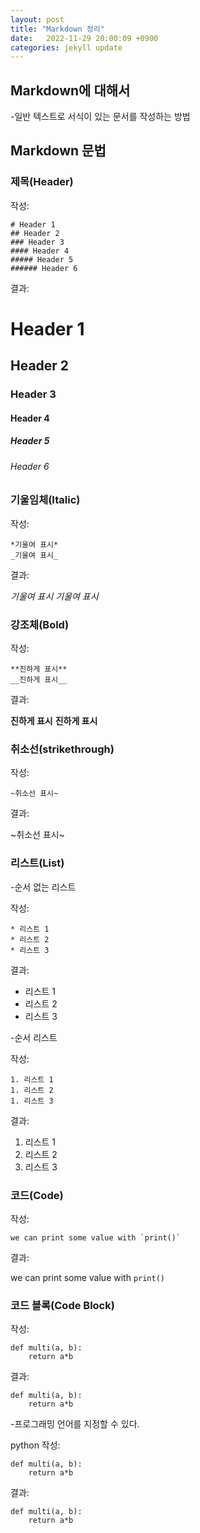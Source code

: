 ```yaml
---
layout: post
title: "Markdown 정리"
date:   2022-11-29 20:00:09 +0900
categories: jekyll update
---
```


## Markdown에 대해서
-일반 텍스트로 서식이 있는 문서를 작성하는 방법

## Markdown 문법

### 제목(Header)

작성:
```
# Header 1
## Header 2
### Header 3
#### Header 4
##### Header 5
###### Header 6
```

결과:
# Header 1
## Header 2
### Header 3
#### Header 4
##### Header 5
###### Header 6

### 기울임체(Italic)

작성:
```
*기울여 표시*
_기울여 표시_
```

결과: 

*기울여 표시*
_기울여 표시_

### 강조체(Bold)

작성:
```
**진하게 표시**
__진하게 표시__
```

결과:

**진하게 표시**
__진하게 표시__

### 취소선(strikethrough)

작성:
```
~취소선 표시~
```

결과:

~취소선 표시~

### 리스트(List)
-순서 없는 리스트

작성:
```
* 리스트 1
* 리스트 2
* 리스트 3
```

결과:
* 리스트 1
* 리스트 2
* 리스트 3

-순서 리스트

작성:
```
1. 리스트 1
1. 리스트 2
1. 리스트 3
```

결과:
1. 리스트 1
1. 리스트 2
1. 리스트 3

### 코드(Code)

작성:
```
we can print some value with `print()`
```

결과:

we can print some value with `print()`

### 코드 블록(Code Block)

작성:
```
def multi(a, b):
    return a*b
```

결과:
```
def multi(a, b):
    return a*b
```

-프로그래밍 언어를 지정할 수 있다.

python 작성:
```{.python}
def multi(a, b):
    return a*b
```

결과:
```{.python}
def multi(a, b):
    return a*b
```
